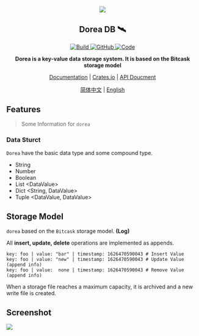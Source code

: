 <p align="center">
    <h2 align="center"><img src="https://upc.cloud.wwsg18.com/uploads%2F2021%2F08%2F26%2F1_L49gNQNH_pixil-frame-0%20%285%29.png"/></h2>
	<h2 align="center">Dorea DB 🛰</h2>
	<p align="center">
    <a href="https://github.com/mrxiaozhuox/Dorea/actions">
    	<img alt="Build" src="https://img.shields.io/github/workflow/status/mrxiaozhuox/Dorea/Rust?style=for-the-badge" />
    </a>
    <a href="https://github.com/mrxiaozhuox/Dorea/blob/master/LICENSE">
      <img alt="GitHub" src="https://img.shields.io/github/license/mrxiaozhuox/Dorea?style=for-the-badge">
    </a>
    <a href="https://github.com/mrxiaozhuox/Dorea/blob/master/LICENSE">
			<img alt="Code" src="https://img.shields.io/github/languages/code-size/mrxiaozhuox/Dorea?style=for-the-badge">
    </a>
	</p>
	<p align="center">
    <strong>Dorea is a key-value data storage system. It is based on the Bitcask storage model</strong>
	</p>
	<p align="center">
    <a href="http://dorea.mrxzx.info/">Documentation</a> | 
    <a href="https://crates.io/crates/dorea">Crates.io</a> | 
    <a href="https://docs.rs/dorea/">API Doucment</a>
	</p>
	<p align="center">
    <a href="https://github.com/mrxiaozhuox/dorea/blob/master/README.CN.md">简体中文</a> | 
    <a href="https://github.com/mrxiaozhuox/dorea/blob/master/README.md">English</a>
	</p>
</p>

## Features

> Some Information for `dorea`



### Data Sturct

`Dorea` have the basic data type and some compound type.

- String
- Number
- Boolean
- List \<DataValue>
- Dict \<String, DataValue>
- Tuple \<DataValue, DataValue>



## Storage Model

`dorea` based on the `Bitcask` storage model. **(Log)**

All **insert, update, delete** operations are implemented as appends.

```
key: foo | value: "bar" | timestamp: 1626470590043 # Insert Value
key: foo | value: "new" | timestamp: 1626470590043 # Update Value (append info)
key: foo | value:  none | timestamp: 1626470590043 # Remove Value (append info)
```

When a storage file reaches a maximum capacity, it is archived and a new write file is created.

## Screenshot

![](https://upc.cloud.wwsg18.com/uploads%2F2021%2F08%2F26%2F1_5PJTELnd_%E6%B7%B1%E5%BA%A6%E6%88%AA%E5%9B%BE_20210826191636.png)